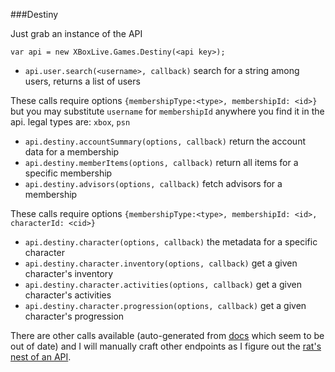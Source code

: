 ###Destiny

Just grab an instance of the API

	var api = new XBoxLive.Games.Destiny(<api key>);
	
- `api.user.search(<username>, callback)` search for a string among users, returns a list of users

These calls require options `{membershipType:<type>, membershipId: <id>}` but you may substitute `username` for `membershipId` anywhere you find it in the api. legal types are: `xbox`, `psn`

- `api.destiny.accountSummary(options, callback)` return the account data for a membership
- `api.destiny.memberItems(options, callback)` return all items for a specific membership
- `api.destiny.advisors(options, callback)` fetch advisors for a membership

These calls require options `{membershipType:<type>, membershipId: <id>, characterId: <cid>}`

- `api.destiny.character(options, callback)` the metadata for a specific character
- `api.destiny.character.inventory(options, callback)` get a given character's inventory
- `api.destiny.character.activities(options, callback)` get a given character's activities
- `api.destiny.character.progression(options, callback)` get a given character's progression

There are other calls available (auto-generated from [docs](https://github.com/khrome/BungieNetPlatform/blob/master/wiki-builder/data/api-data.json) which seem to be out of date) and I will manually craft other endpoints as I figure out the [rat's nest of an API](https://www.bungie.net/en/Clan/Post/39966/85087279/0/0/1).